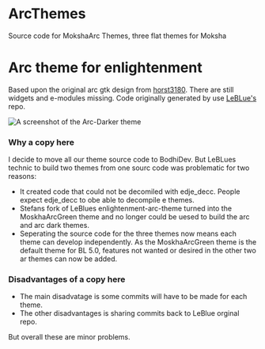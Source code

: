# ArcThemes
Source code for MokshaArc Themes, three flat themes for Moksha

# Arc theme for enlightenment
Based upon the original arc gtk design from [horst3180](https://github.com/horst3180/arc-theme). There are still widgets and e-modules missing. Code originally generated by use [LeBLue's](https://github.com/LeBlue/enlightenment-arc-theme/blob/master/README.md) repo.

![A screenshot of the Arc-Darker theme](https://github.com/LeBlue/enlightenment-arc-theme/blob/master/screenshots/shot.png)

### Why a copy here

I decide to move all our theme source code to BodhiDev. But LeBLues technic to build two themes from one sourc code was problematic for two reasons: 

 * It created code that could not be decomiled with edje_decc. People expect edje_decc to obe able to decompile e themes.
 * Stefans fork of LeBlues enlightenment-arc-theme turned into the MoskhaArcGreen theme and no longer could be uesed to build the arc and arc dark themes.
 * Seperating the source code for the three themes now means each theme can develop independently. As the MoskhaArcGreen theme is the default theme for BL 5.0, features not wanted or desired in the other two ar themes can now be added. 

### Disadvantages of a copy here

 * The main disadvatage is some commits will have to be made for each theme.
 * The other disadvantages is sharing commits back to LeBlue orginal repo.
 
But overall these are minor problems.

